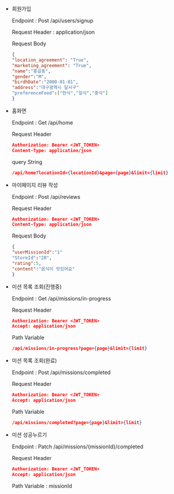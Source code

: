 - 회원가입

  Endpoint  : Post /api/users/signup

  Request Header : application/json

  Request Body

    ```json
    {
    "location_agreement": "True",
    "marketing_agreement": "True",
    "name":"홍길동",
    "gender":"M",
    "birdhDate":"2000-01-01",
    "address":"대구광역시 달서구"
    "preferenceFood":["한식","일식","중식"]
    }
    ```

- 홈화면

  Endpoint : Get /api/home

  Request Header

    ```json
    Authorization: Bearer <JWT_TOKEN>
    Content-Type: application/json
    ```

  query String

    ```json
    /api/home?locationId={locationId}&page={page}&limit={limit}
    ```

- 마이페이지 리뷰 작성

  Endpoint : Post /api/reviews

  Request Header

    ```json
    Authorization: Bearer <JWT_TOKEN>
    Content-Type: application/json
    ```

  Request Body

    ```json
    {
    "userMissionId":"1"
    "StoreId":"20",
    "rating":5,
    "content":"음식이 맛있어요"
    }
    ```

- 미션 목록 조회(진행중)

  Endpoint : Get /api/missions/in-progress

  Request Header

    ```json
    Authorization: Bearer <JWT_TOKEN>
    Accept: application/json
    ```

  Path Variable

    ```json
    /api/missions/in-progress?page={page}&limit={limit}
    ```

- 미션 목록 조회(완료)

  Endpoint : Post /api/missions/completed

  Request Header

    ```json
    Authorization: Bearer <JWT_TOKEN>
    Accept: application/json
    ```

  Path Variable

    ```json
    /api/missions/completed?page={page}&limit={limit}
    ```

- 미션 성공누르기

  Endpoint : Patch /api/missions/{missionId}/completed

  Request Header

    ```json
    Authorization: Bearer <JWT_TOKEN>
    Accept: application/json
    ```

  Path Variable : missionId